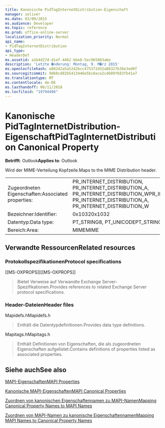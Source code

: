 ```yaml
---
title: Kanonische PidTagInternetDistribution-Eigenschaft
manager: soliver
ms.date: 03/09/2015
ms.audience: Developer
ms.topic: reference
ms.prod: office-online-server
localization_priority: Normal
api_name:
- PidTagInternetDistribution
api_type:
- HeaderDef
ms.assetid: a1b4d27d-d1ef-4462-bbe8-5ec965883a6e
description: 'Letzte �nderung: Montag, 9. M�rz 2015'
ms.openlocfilehash: e88242a5a5242bcc475372d32a08327b36e3ed0f
ms.sourcegitcommit: 9d60cd82b5413446e5bc8ace2cd689f683fb41a7
ms.translationtype: MT
ms.contentlocale: de-DE
ms.lasthandoff: 06/11/2018
ms.locfileid: "19794496"
---
```

# <a name="pidtaginternetdistribution-canonical-property"></a><span data-ttu-id="645c9-103">Kanonische PidTagInternetDistribution-Eigenschaft</span><span class="sxs-lookup"><span data-stu-id="645c9-103">PidTagInternetDistribution Canonical Property</span></span>

  
  
<span data-ttu-id="645c9-104">**Betrifft**: Outlook</span><span class="sxs-lookup"><span data-stu-id="645c9-104">**Applies to**: Outlook</span></span> 
  
<span data-ttu-id="645c9-105">Wird der MIME-Verteilung Kopfzeile.</span><span class="sxs-lookup"><span data-stu-id="645c9-105">Maps to the MIME Distribution header.</span></span>
  
|||
|:-----|:-----|
|<span data-ttu-id="645c9-106">Zugeordneten Eigenschaften:</span><span class="sxs-lookup"><span data-stu-id="645c9-106">Associated properties:</span></span>  <br/> |<span data-ttu-id="645c9-107">PR_INTERNET_DISTRIBUTION, PR_INTERNET_DISTRIBUTION_A, PR_INTERNET_DISTRIBUTION_W</span><span class="sxs-lookup"><span data-stu-id="645c9-107">PR_INTERNET_DISTRIBUTION, PR_INTERNET_DISTRIBUTION_A, PR_INTERNET_DISTRIBUTION_W</span></span>  <br/> |
|<span data-ttu-id="645c9-108">Bezeichner:</span><span class="sxs-lookup"><span data-stu-id="645c9-108">Identifier:</span></span>  <br/> |<span data-ttu-id="645c9-109">0x1032</span><span class="sxs-lookup"><span data-stu-id="645c9-109">0x1032</span></span>  <br/> |
|<span data-ttu-id="645c9-110">Datentyp:</span><span class="sxs-lookup"><span data-stu-id="645c9-110">Data type:</span></span>  <br/> |<span data-ttu-id="645c9-111">PT_STRING8, PT_UNICODE</span><span class="sxs-lookup"><span data-stu-id="645c9-111">PT_STRING8, PT_UNICODE</span></span>  <br/> |
|<span data-ttu-id="645c9-112">Bereich:</span><span class="sxs-lookup"><span data-stu-id="645c9-112">Area:</span></span>  <br/> |<span data-ttu-id="645c9-113">MIME</span><span class="sxs-lookup"><span data-stu-id="645c9-113">MIME</span></span>  <br/> |
   
## <a name="related-resources"></a><span data-ttu-id="645c9-114">Verwandte Ressourcen</span><span class="sxs-lookup"><span data-stu-id="645c9-114">Related resources</span></span>

### <a name="protocol-specifications"></a><span data-ttu-id="645c9-115">Protokollspezifikationen</span><span class="sxs-lookup"><span data-stu-id="645c9-115">Protocol specifications</span></span>

<span data-ttu-id="645c9-116">[[MS-OXPROPS]]</span><span class="sxs-lookup"><span data-stu-id="645c9-116">[[MS-OXPROPS]]</span></span> 
  
> <span data-ttu-id="645c9-117">Bietet Verweise auf Verwandte Exchange Server-Spezifikationen.</span><span class="sxs-lookup"><span data-stu-id="645c9-117">Provides references to related Exchange Server protocol specifications.</span></span>
    
### <a name="header-files"></a><span data-ttu-id="645c9-118">Header-Dateien</span><span class="sxs-lookup"><span data-stu-id="645c9-118">Header files</span></span>

<span data-ttu-id="645c9-119">Mapidefs.h</span><span class="sxs-lookup"><span data-stu-id="645c9-119">Mapidefs.h</span></span>
  
> <span data-ttu-id="645c9-120">Enthält die Datentypdefinitionen.</span><span class="sxs-lookup"><span data-stu-id="645c9-120">Provides data type definitions.</span></span>
    
<span data-ttu-id="645c9-121">Mapitags.h</span><span class="sxs-lookup"><span data-stu-id="645c9-121">Mapitags.h</span></span>
  
> <span data-ttu-id="645c9-122">Enthält Definitionen von Eigenschaften, die als zugeordneten Eigenschaften aufgelistet.</span><span class="sxs-lookup"><span data-stu-id="645c9-122">Contains definitions of properties listed as associated properties.</span></span>
    
## <a name="see-also"></a><span data-ttu-id="645c9-123">Siehe auch</span><span class="sxs-lookup"><span data-stu-id="645c9-123">See also</span></span>



[<span data-ttu-id="645c9-124">MAPI-Eigenschaften</span><span class="sxs-lookup"><span data-stu-id="645c9-124">MAPI Properties</span></span>](mapi-properties.md)
  
[<span data-ttu-id="645c9-125">Kanonische MAPI-Eigenschaften</span><span class="sxs-lookup"><span data-stu-id="645c9-125">MAPI Canonical Properties</span></span>](mapi-canonical-properties.md)
  
[<span data-ttu-id="645c9-126">Zuordnen von kanonischen Eigenschaftennamen zu MAPI-Namen</span><span class="sxs-lookup"><span data-stu-id="645c9-126">Mapping Canonical Property Names to MAPI Names</span></span>](mapping-canonical-property-names-to-mapi-names.md)
  
[<span data-ttu-id="645c9-127">Zuordnen von MAPI-Namen zu kanonische Eigenschaftennamen</span><span class="sxs-lookup"><span data-stu-id="645c9-127">Mapping MAPI Names to Canonical Property Names</span></span>](mapping-mapi-names-to-canonical-property-names.md)

